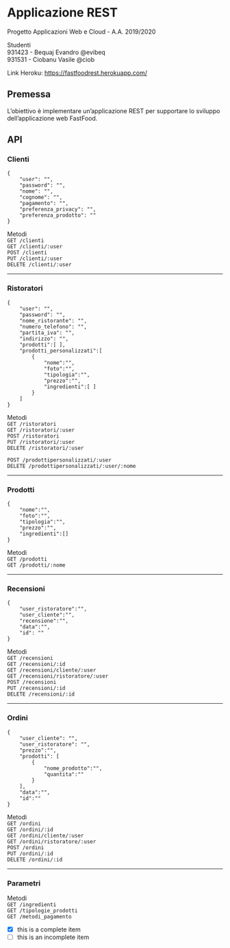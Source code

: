 # Applicazione REST
Progetto Applicazioni Web e Cloud - A.A. 2019/2020

Studenti  
931423 - Bequaj Evandro @evibeq  
931531 - Ciobanu Vasile @ciob

Link Heroku: https://fastfoodrest.herokuapp.com/

## Premessa
L’obiettivo è implementare un’applicazione REST per supportare lo sviluppo dell’applicazione web FastFood.

## API

### Clienti
```
{
    "user": "",
    "password": "",
    "nome": "",
    "cognome": "",
    "pagamento": "",
    "preferenza_privacy": "",
    "preferenza_prodotto": ""
}
```
Metodi  
`GET /clienti`  
`GET /clienti/:user`  
`POST /clienti`  
`PUT /clienti/:user`  
`DELETE /clienti/:user`
___
### Ristoratori
```
{
    "user": "",
    "password": "",
    "nome_ristorante": "",
    "numero_telefono": "",
    "partita_iva": "",
    "indirizzo": "",
    "prodotti":[ ],
    "prodotti_personalizzati":[
        {
            "nome":"",
            "foto":"",
            "tipologia":"",
            "prezzo":"",
            "ingredienti":[ ]
        }
    ]
}
```
Metodi  
`GET /ristoratori`  
`GET /ristoratori/:user`  
`POST /ristoratori`  
`PUT /ristoratori/:user`  
`DELETE /ristoratori/:user`  

`POST /prodottipersonalizzati/:user`  
`DELETE /prodottipersonalizzati/:user/:nome`  
___
### Prodotti
```
{
    "nome":"",
    "foto":"",
    "tipologia":"",
    "prezzo":"",
    "ingredienti":[]
}
```
Metodi  
`GET /prodotti`  
`GET /prodotti/:nome` 
___
### Recensioni
```
{
    "user_ristoratore":"",
    "user_cliente":"",
    "recensione":"",
    "data":"",
    "id": ""
}
```
Metodi  
`GET /recensioni`  
`GET /recensioni/:id`  
`GET /recensioni/cliente/:user`  
`GET /recensioni/ristoratore/:user`  
`POST /recensioni`  
`PUT /recensioni/:id`  
`DELETE /recensioni/:id`
___
### Ordini
```
{
    "user_cliente": "",
    "user_ristoratore": "",
    "prezzo":"",
    "prodotti": [
        {
            "nome_prodotto":"",
            "quantita":""
        }
    ],
    "data":"",
    "id":""
}
```
Metodi  
`GET /ordini`  
`GET /ordini/:id`  
`GET /ordini/cliente/:user`  
`GET /ordini/ristoratore/:user`  
`POST /ordini`  
`PUT /ordini/:id`  
`DELETE /ordini/:id`  
___
### Parametri
Metodi  
`GET /ingredienti`  
`GET /tipologie_prodotti`  
`GET /metodi_pagamento`  

- [x] this is a complete item
- [ ] this is an incomplete item